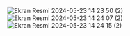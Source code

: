 ![Ekran Resmi 2024-05-23 14 23 50 (2)](https://github.com/Berkayyuksell/Finans-Projesi/assets/86050093/ad00dede-b890-4cc5-b251-bcd288164d6a)
![Ekran Resmi 2024-05-23 14 24 07 (2)](https://github.com/Berkayyuksell/Finans-Projesi/assets/86050093/58fb0563-0edc-4464-9bf9-3227c6ac9ca8)
![Ekran Resmi 2024-05-23 14 24 15 (2)](https://github.com/Berkayyuksell/Finans-Projesi/assets/86050093/3df14052-c2fb-48c6-855f-2eeb3b2ea6ce)
